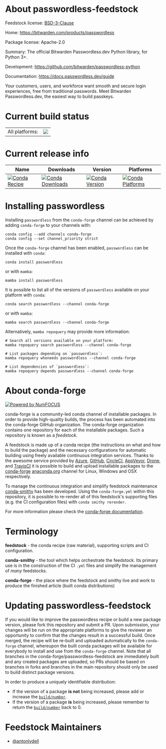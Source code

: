 About passwordless-feedstock
============================

Feedstock license: [BSD-3-Clause](https://github.com/conda-forge/passwordless-feedstock/blob/main/LICENSE.txt)

Home: https://bitwarden.com/products/passwordless

Package license: Apache-2.0

Summary: The official Bitwarden Passwordless.dev Python library, for Python 3+.

Development: https://github.com/bitwarden/passwordless-python

Documentation: https://docs.passwordless.dev/guide

Your customers, users, and workforce want smooth and secure login experiences,
free from traditional passwords. Meet Bitwarden Passwordless.dev, the easiest
way to build passkeys.


Current build status
====================


<table><tr><td>All platforms:</td>
    <td>
      <a href="https://dev.azure.com/conda-forge/feedstock-builds/_build/latest?definitionId=22427&branchName=main">
        <img src="https://dev.azure.com/conda-forge/feedstock-builds/_apis/build/status/passwordless-feedstock?branchName=main">
      </a>
    </td>
  </tr>
</table>

Current release info
====================

| Name | Downloads | Version | Platforms |
| --- | --- | --- | --- |
| [![Conda Recipe](https://img.shields.io/badge/recipe-passwordless-green.svg)](https://anaconda.org/conda-forge/passwordless) | [![Conda Downloads](https://img.shields.io/conda/dn/conda-forge/passwordless.svg)](https://anaconda.org/conda-forge/passwordless) | [![Conda Version](https://img.shields.io/conda/vn/conda-forge/passwordless.svg)](https://anaconda.org/conda-forge/passwordless) | [![Conda Platforms](https://img.shields.io/conda/pn/conda-forge/passwordless.svg)](https://anaconda.org/conda-forge/passwordless) |

Installing passwordless
=======================

Installing `passwordless` from the `conda-forge` channel can be achieved by adding `conda-forge` to your channels with:

```
conda config --add channels conda-forge
conda config --set channel_priority strict
```

Once the `conda-forge` channel has been enabled, `passwordless` can be installed with `conda`:

```
conda install passwordless
```

or with `mamba`:

```
mamba install passwordless
```

It is possible to list all of the versions of `passwordless` available on your platform with `conda`:

```
conda search passwordless --channel conda-forge
```

or with `mamba`:

```
mamba search passwordless --channel conda-forge
```

Alternatively, `mamba repoquery` may provide more information:

```
# Search all versions available on your platform:
mamba repoquery search passwordless --channel conda-forge

# List packages depending on `passwordless`:
mamba repoquery whoneeds passwordless --channel conda-forge

# List dependencies of `passwordless`:
mamba repoquery depends passwordless --channel conda-forge
```


About conda-forge
=================

[![Powered by
NumFOCUS](https://img.shields.io/badge/powered%20by-NumFOCUS-orange.svg?style=flat&colorA=E1523D&colorB=007D8A)](https://numfocus.org)

conda-forge is a community-led conda channel of installable packages.
In order to provide high-quality builds, the process has been automated into the
conda-forge GitHub organization. The conda-forge organization contains one repository
for each of the installable packages. Such a repository is known as a *feedstock*.

A feedstock is made up of a conda recipe (the instructions on what and how to build
the package) and the necessary configurations for automatic building using freely
available continuous integration services. Thanks to the awesome service provided by
[Azure](https://azure.microsoft.com/en-us/services/devops/), [GitHub](https://github.com/),
[CircleCI](https://circleci.com/), [AppVeyor](https://www.appveyor.com/),
[Drone](https://cloud.drone.io/welcome), and [TravisCI](https://travis-ci.com/)
it is possible to build and upload installable packages to the
[conda-forge](https://anaconda.org/conda-forge) [anaconda.org](https://anaconda.org/)
channel for Linux, Windows and OSX respectively.

To manage the continuous integration and simplify feedstock maintenance
[conda-smithy](https://github.com/conda-forge/conda-smithy) has been developed.
Using the ``conda-forge.yml`` within this repository, it is possible to re-render all of
this feedstock's supporting files (e.g. the CI configuration files) with ``conda smithy rerender``.

For more information please check the [conda-forge documentation](https://conda-forge.org/docs/).

Terminology
===========

**feedstock** - the conda recipe (raw material), supporting scripts and CI configuration.

**conda-smithy** - the tool which helps orchestrate the feedstock.
                   Its primary use is in the construction of the CI ``.yml`` files
                   and simplify the management of *many* feedstocks.

**conda-forge** - the place where the feedstock and smithy live and work to
                  produce the finished article (built conda distributions)


Updating passwordless-feedstock
===============================

If you would like to improve the passwordless recipe or build a new
package version, please fork this repository and submit a PR. Upon submission,
your changes will be run on the appropriate platforms to give the reviewer an
opportunity to confirm that the changes result in a successful build. Once
merged, the recipe will be re-built and uploaded automatically to the
`conda-forge` channel, whereupon the built conda packages will be available for
everybody to install and use from the `conda-forge` channel.
Note that all branches in the conda-forge/passwordless-feedstock are
immediately built and any created packages are uploaded, so PRs should be based
on branches in forks and branches in the main repository should only be used to
build distinct package versions.

In order to produce a uniquely identifiable distribution:
 * If the version of a package **is not** being increased, please add or increase
   the [``build/number``](https://docs.conda.io/projects/conda-build/en/latest/resources/define-metadata.html#build-number-and-string).
 * If the version of a package **is** being increased, please remember to return
   the [``build/number``](https://docs.conda.io/projects/conda-build/en/latest/resources/define-metadata.html#build-number-and-string)
   back to 0.

Feedstock Maintainers
=====================

* [@antonlydell](https://github.com/antonlydell/)

